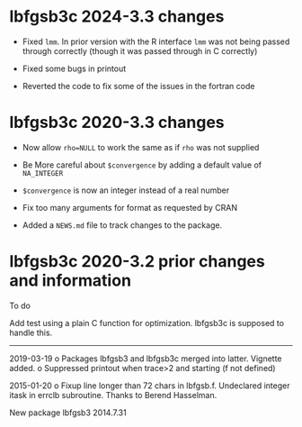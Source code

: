 # lbfgsb3c 2024-3.3 changes

* Fixed `lmm`.  In prior version with the R interface `lmm` was not
  being passed through correctly (though it was passed through in C
  correctly)

* Fixed some bugs in printout

* Reverted the code to fix some of the issues in the fortran code

# lbfgsb3c 2020-3.3 changes

* Now allow `rho=NULL` to work the same as if `rho` was not supplied

* Be More careful about `$convergence` by adding a default value of `NA_INTEGER`

* `$convergence` is now an integer instead of a real number

* Fix too many arguments for format as requested by CRAN

* Added a `NEWS.md` file to track changes to the package.

# lbfgsb3c 2020-3.2 prior changes and information

To do

Add test using a plain C function for optimization. lbfgsb3c is
supposed to handle this.

--------------------------------------------------------------
2019-03-19
    o Packages lbfgsb3 and lbfgsb3c merged into latter. Vignette added.
    o Suppressed printout when trace>2 and starting (f not defined)

2015-01-20
    o Fixup line longer than 72 chars in lbfgsb.f. Undeclared
      integer itask in errclb subroutine. Thanks to Berend Hasselman.

New package lbfgsb3 2014.7.31
